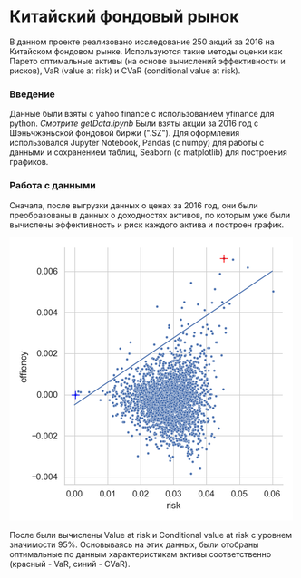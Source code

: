 # Китайский фондовый рынок

В данном проекте реализовано исследование 250 акций за 2016 на Китайском фондовом рынке. Используются такие методы оценки как Парето оптимальные активы (на основе вычислений эффективности и рисков), VaR (value at risk) и CVaR (conditional value at risk).

### Введение

Данные были взяты с yahoo finance с использованием yfinance для python. *Смотрите getData.ipynb*
Были взяты акции за 2016 год с Шэньчжэньской фондовой биржи (".SZ"). Для оформления использовался Jupyter Notebook, Pandas (c numpy) для работы с данными и сохранением таблиц, Seaborn (с matplotlib) для построения графиков.

### Работа с данными

Сначала, после выгрузки данных о ценах за 2016 год, они были преобразованы в данных о доходностях активов, по которым уже были вычислены эффективность и риск каждого актива и построен график.

![график эффективности от риска](https://github.com/LemonCatGod/ChinaStockMarket/raw/main/Pareto.png)

После были вычислены Value at risk и Conditional value at risk с уровнем значимости 95%. Основываясь на этих данных, были отобраны оптимальные по данным характеристикам активы соответственно (красный - VaR, синий - CVaR).
